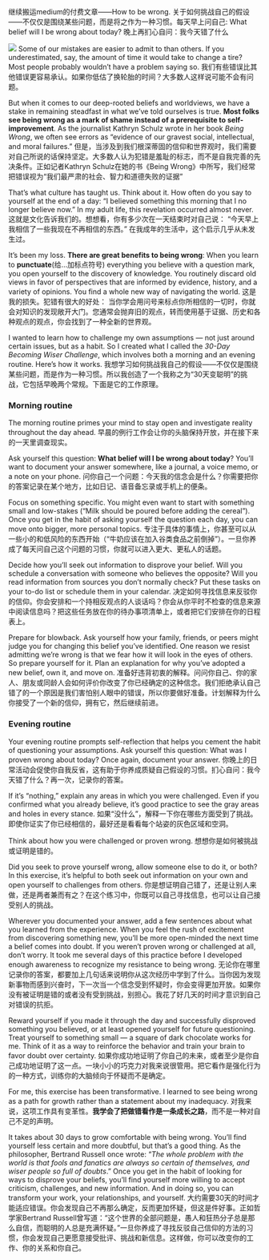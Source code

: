 继续搬运medium的付费文章——How to be wrong.  关于如何挑战自己的假设——不仅仅是围绕某些问题，而是将之作为一种习惯。每天早上问自己: What belief will I be wrong about today? 晚上再扪心自问：我今天错了什么

![](./_image/2020-07-14-06-36-29.png)
Some of our mistakes are easier to admit to than others. If you underestimated, say, the amount of time it would take to change a tire? Most people probably wouldn’t have a problem saying so.
我们有些错误比其他错误更容易承认。如果你低估了换轮胎的时间？大多数人这样说可能不会有问题。

But when it comes to our deep-rooted beliefs and worldviews, we have a stake in remaining steadfast in what we’ve told ourselves is true. **Most folks see being wrong as a mark of shame instead of a prerequisite to self-improvement**. As the journalist Kathryn Schulz wrote in her book *Being Wrong*, we often see errors as “evidence of our gravest social, intellectual, and moral failures.”
但是，当涉及到我们根深蒂固的信仰和世界观时，我们需要对自己所说的话保持坚定。大多数人认为犯错是羞耻的标志，而不是自我完善的先决条件。正如记者Kathryn Schulz在她的书《Being Wrong》中所写，我们经常把错误视为“我们最严肃的社会、智力和道德失败的证据”

That’s what culture has taught us. Think about it. How often do you say to yourself at the end of a day: 
“I believed something this morning that I no longer believe now.” 
In my adult life, this revelation occurred almost never.
这就是文化告诉我们的。想想看，你有多少次在一天结束时对自己说：
“今天早上我相信了一些我现在不再相信的东西。”
在我成年的生活中，这个启示几乎从未发生过。

It’s been my loss. **There are great benefits to being wrong**: 
When you learn to **punctuate**(给…加标点符号) everything you believe with a question mark, you open yourself to the discovery of knowledge. You routinely discard old views in favor of perspectives that are informed by evidence, history, and a variety of opinions. You find a whole new way of navigating the world.
这是我的损失。犯错有很大的好处：
当你学会用问号来标点你所相信的一切时，你就会对知识的发现敞开大门。您通常会抛弃旧的观点，转而使用基于证据、历史和各种观点的观点，你会找到了一种全新的世界观。

I wanted to learn how to challenge my own assumptions — not just around certain issues, but as a habit. So I created what I called the *30-Day Becoming Wiser Challenge*, which involves both a morning and an evening routine. Here’s how it works.
我想学习如何挑战我自己的假设——不仅仅是围绕某些问题，而是作为一种习惯。所以我创造了一个我称之为“30天变聪明”的挑战，它包括早晚两个常规。下面是它的工作原理。

### Morning routine
The morning routine primes your mind to stay open and investigate reality throughout the day ahead.
早晨的例行工作会让你的头脑保持开放，并在接下来的一天里调查现实。

Ask yourself this question: **What belief will I be wrong about today**? You’ll want to document your answer somewhere, like a journal, a voice memo, or a note on your phone.
问你自己一个问题：今天我的信念会是什么？你需要把你的答案记录在某个地方，比如日记、语音备忘录或手机上的便条。

Focus on something specific. You might even want to start with something small and low-stakes (“Milk should be poured before adding the cereal”). Once you get in the habit of asking yourself the question each day, you can move onto bigger, more personal topics.
专注于具体的事情上，你甚至可以从一些小的和低风险的东西开始（“牛奶应该在加入谷类食品之前倒掉”）。一旦你养成了每天问自己这个问题的习惯，你就可以进入更大、更私人的话题。

Decide how you’ll seek out information to disprove your belief. Will you schedule a conversation with someone who believes the opposite? Will you read information from sources you don’t normally check? Put these tasks on your to-do list or schedule them in your calendar.
决定如何寻找信息来反驳你的信仰。你会安排和一个持相反观点的人谈话吗？你会从你平时不检查的信息来源中阅读信息吗？把这些任务放在你的待办事项清单上，或者把它们安排在你的日程表上。

Prepare for blowback. Ask yourself how your family, friends, or peers might judge you for changing this belief you’ve identified. One reason we resist admitting we’re wrong is that we fear how it will look in the eyes of others. So prepare yourself for it. Plan an explanation for why you’ve adopted a new belief, own it, and move on.
准备好违背初衷的解释。问问你自己、你的家人、朋友或同龄人会如何评价你改变了你已经确定的这种信念。我们拒绝承认自己错了的一个原因是我们害怕别人眼中的错误，所以你要做好准备。计划解释为什么你接受了一个新的信仰，拥有它，然后继续前进。

### Evening routine
Your evening routine prompts self-reflection that helps you cement the habit of questioning your assumptions.
Ask yourself this question: What was I proven wrong about today? Once again, document your answer.
你晚上的日常活动会促使你自我反省，这有助于你养成质疑自己假设的习惯。扪心自问：我今天错了什么？再一次，记录你的答案。

If it’s “nothing,” explain any areas in which you were challenged. Even if you confirmed what you already believe, it’s good practice to see the gray areas and holes in every stance.
如果“没什么”，解释一下你在哪些方面受到了挑战。即使你证实了你已经相信的，最好还是看看每个站姿的灰色区域和空洞。

Think about how you were challenged or proven wrong.
想想你是如何被挑战或证明是错的。

Did you seek to prove yourself wrong, allow someone else to do it, or both? In this exercise, it’s helpful to both seek out information on your own and open yourself to challenges from others.
你是想证明自己错了，还是让别人来做，还是两者兼而有之？在这个练习中，你既可以自己寻找信息，也可以让自己接受别人的挑战。

Wherever you documented your answer, add a few sentences about what you learned from the experience. When you feel the rush of excitement from discovering something new, you’ll be more open-minded the next time a belief comes into doubt. If you weren’t proven wrong or challenged at all, don’t worry. It took me several days of this practice before I developed enough awareness to recognize my resistance to being wrong.
无论你在哪里记录你的答案，都要加上几句话来说明你从这次经历中学到了什么。当你因为发现新事物而感到兴奋时，下一次当一个信念受到怀疑时，你会变得更加开放。如果你没有被证明是错的或者没有受到挑战，别担心。我花了好几天的时间才意识到自己对错误的抗拒。

Reward yourself if you made it through the day and successfully disproved something you believed, or at least opened yourself for future questioning. Treat yourself to something small — a square of dark chocolate works for me. Think of it as a way to reinforce the behavior and train your brain to favor doubt over certainty.
如果你成功地证明了你自己的未来，或者至少是你自己成功地证明了这一点。一块小小的巧克力对我来说很管用。把它看作是强化行为的一种方式，训练你的大脑倾向于怀疑而不是确定。

For me, this exercise has been transformative. I learned to see being wrong as a path for growth rather than a statement about my inadequacy.
对我来说，这项工作具有变革性。**我学会了把做错看作是一条成长之路**，而不是一种对自己不足的声明。

It takes about 30 days to grow comfortable with being wrong. You’ll find yourself less certain and more doubtful, but that’s a good thing. As the philosopher, Bertrand Russell once wrote: “*The whole problem with the world is that fools and fanatics are always so certain of themselves, and wiser people so full of doubts*.” Once you get in the habit of looking for ways to disprove your beliefs, you’ll find yourself more willing to accept criticism, challenges, and new information. And in doing so, you can transform your work, your relationships, and yourself.
大约需要30天的时间才能适应错误。你会发现自己不再那么确定，反而更加怀疑，但这是件好事。正如哲学家Bertrand Russell曾写道：“这个世界的全部问题是，愚人和狂热分子总是那么自信，而聪明的人总是充满怀疑。”一旦你养成了寻找反驳自己信仰的方法的习惯，你会发现自己更愿意接受批评、挑战和新信息。这样做，你可以改变你的工作、你的关系和你自己。
